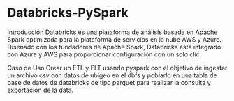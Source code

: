 # Databricks-PySpark
Introducción
Databricks es una plataforma de análisis basada en Apache Spark optimizada para la plataforma de servicios en la nube AWS y Azure. Diseñado con los fundadores de Apache Spark, Databricks está integrado con Azure y AWS para proporcionar configuración con un solo clic.

Caso de Uso
Crear un ETL y ELT usando pyspark con el objetivo de  ingestar  un archivo csv con datos de ubigeo en el dbfs y poblarlo en una tabla de base de datos de databricks de tipo parquet para realizar la consulta y exportación de la data.